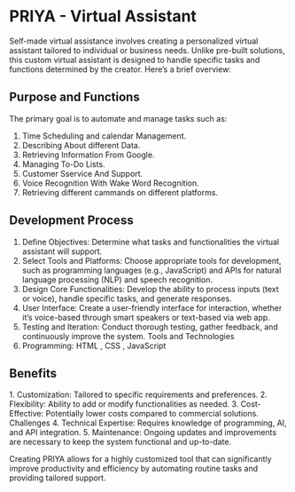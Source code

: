 # PRIYA - Virtual Assistant
Self-made virtual assistance involves creating a personalized virtual assistant tailored to individual or business needs. Unlike pre-built solutions, this custom virtual assistant is designed to handle specific tasks and functions determined by the creator. Here’s a brief overview:

<h2>Purpose and Functions</h2>
The primary goal is to automate and manage tasks such as:

1. Time Scheduling and calendar Management.
2. Describing About different Data.
3. Retrieving Information From Google.
4. Managing To-Do Lists.
5. Customer Sservice And Support.
6. Voice Recognition With Wake Word Recognition.
7. Retrieving different cammands on different platforms.

<h2>Development Process</h2>

1. Define Objectives: Determine what tasks and functionalities the virtual assistant will support.
2. Select Tools and Platforms: Choose appropriate tools for development, such as programming languages (e.g., JavaScript) and APIs for natural language processing (NLP) and speech recognition.
3. Design Core Functionalities: Develop the ability to process inputs (text or voice), handle specific tasks, and generate responses.
4. User Interface: Create a user-friendly interface for interaction, whether it’s voice-based through smart speakers or text-based via web app.
5. Testing and Iteration: Conduct thorough testing, gather feedback, and continuously improve the system.
Tools and Technologies
6. Programming: HTML , CSS , JavaScript

<h2>Benefits</h2>
1. Customization: Tailored to specific requirements and preferences.
2. Flexibility: Ability to add or modify functionalities as needed.
3. Cost-Effective: Potentially lower costs compared to commercial solutions.
Challenges
4. Technical Expertise: Requires knowledge of programming, AI, and API integration.
5. Maintenance: Ongoing updates and improvements are necessary to keep the system functional and up-to-date.

Creating PRIYA allows for a highly customized tool that can significantly improve productivity and efficiency by automating routine tasks and providing tailored support.